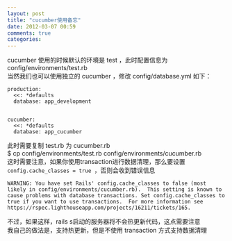 ```yaml
---
layout: post
title: "cucumber使用备忘"
date: 2012-03-07 00:59
comments: true
categories: 
---
```

cucumber 使用的时候默认的环境是 test ，此时配置信息为 config/environments/test.rb  
当然我们也可以使用独立的 cucumber ，修改 config/database.yml 如下： 
```
production:
  <<: *defaults
  database: app_development


cucumber:
  <<: *defaults
  database: app_cucumber
```
此时需要复制 test.rb 为 cucumber.rb  
$ cp config/environments/test.rb config/environments/cucumber.rb  
这时需要注意，如果你使用transaction进行数据清理，那么要设置 `config.cache_classes = true `，否则会收到错误信息
```
WARNING: You have set Rails' config.cache_classes to false (most likely in config/environments/cucumber.rb).  This setting is known to cause problems with database transactions. Set config.cache_classes to true if you want to use transactions.  For more information see https://rspec.lighthouseapp.com/projects/16211/tickets/165.
```
不过，如果这样，rails s启动的服务器将不会热更新代码，这点需要注意  
我自己的做法是，支持热更新，但是不使用 transaction 方式支持数据清理  
